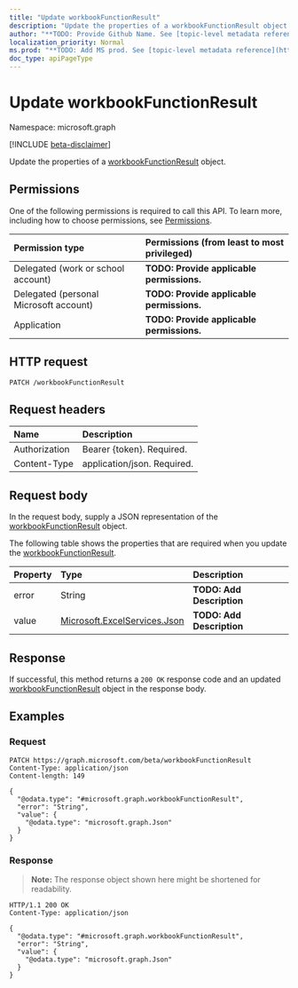 ```yaml
---
title: "Update workbookFunctionResult"
description: "Update the properties of a workbookFunctionResult object."
author: "**TODO: Provide Github Name. See [topic-level metadata reference](https://msgo.azurewebsites.net/add/document/guidelines/metadata.html#topic-level-metadata)**"
localization_priority: Normal
ms.prod: "**TODO: Add MS prod. See [topic-level metadata reference](https://msgo.azurewebsites.net/add/document/guidelines/metadata.html#topic-level-metadata)**"
doc_type: apiPageType
---
```


# Update workbookFunctionResult
Namespace: microsoft.graph

[!INCLUDE [beta-disclaimer](../../includes/beta-disclaimer.md)]

Update the properties of a [workbookFunctionResult](../resources/workbookfunctionresult.md) object.

## Permissions
One of the following permissions is required to call this API. To learn more, including how to choose permissions, see [Permissions](/graph/permissions-reference).

|Permission type|Permissions (from least to most privileged)|
|:---|:---|
|Delegated (work or school account)|**TODO: Provide applicable permissions.**|
|Delegated (personal Microsoft account)|**TODO: Provide applicable permissions.**|
|Application|**TODO: Provide applicable permissions.**|

## HTTP request

<!-- {
  "blockType": "ignored"
}
-->
``` http
PATCH /workbookFunctionResult
```

## Request headers
|Name|Description|
|:---|:---|
|Authorization|Bearer {token}. Required.|
|Content-Type|application/json. Required.|

## Request body
In the request body, supply a JSON representation of the [workbookFunctionResult](../resources/workbookfunctionresult.md) object.

The following table shows the properties that are required when you update the [workbookFunctionResult](../resources/workbookfunctionresult.md).

|Property|Type|Description|
|:---|:---|:---|
|error|String|**TODO: Add Description**|
|value|[Microsoft.ExcelServices.Json](../resources/json.md)|**TODO: Add Description**|



## Response

If successful, this method returns a `200 OK` response code and an updated [workbookFunctionResult](../resources/workbookfunctionresult.md) object in the response body.

## Examples

### Request
<!-- {
  "blockType": "request",
  "name": "update_workbookfunctionresult"
}
-->
``` http
PATCH https://graph.microsoft.com/beta/workbookFunctionResult
Content-Type: application/json
Content-length: 149

{
  "@odata.type": "#microsoft.graph.workbookFunctionResult",
  "error": "String",
  "value": {
    "@odata.type": "microsoft.graph.Json"
  }
}
```


### Response
>**Note:** The response object shown here might be shortened for readability.
<!-- {
  "blockType": "response",
  "truncated": true
}
-->
``` http
HTTP/1.1 200 OK
Content-Type: application/json

{
  "@odata.type": "#microsoft.graph.workbookFunctionResult",
  "error": "String",
  "value": {
    "@odata.type": "microsoft.graph.Json"
  }
}
```

